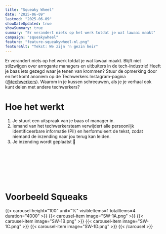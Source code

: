 ```yaml
---
title: "Squeaky Wheel"
date: "2025-06-09"
lastmod: "2025-06-09"
showDateUpdated: true
showSummary: true
summary: "Er verandert niets op het werk totdat je wat lawaai maakt"
campaign: "squeakywheel"
feature: "feature-squeakywheel-nl.png"
featureAlt: "Tekst: We zijn 'n gezin heir"
---
```


Er verandert niets op het werk totdat je wat lawaai maakt. Blijft niet stilzwijgen over arrogante managers en uitbuiters in de tech-industrie! Heeft je baas iets gezegd waar je tenen van krommen? Stuur de opmerking door en het komt anoniem op de Techwerkers Instagram-pagina ([@techwerkers](https://instagram.com/techwerkers/)). Waarom in je kussen schreeuwen, als je je verhaal ook kunt delen met andere techwerkers?

# Hoe het werkt

1. Je stuurt een uitspraak van je baas of manager in. 
2. Iemand van het techwerkersteam verwijdert alle persoonlijk identificeerbare informatie (PII) en herformuleert de tekst, zodat niemand de inzending naar jou terug kan leiden. 
3. Je inzending wordt geplaatst 🎉 

<iframe data-tally-src="https://tally.so/embed/m6zbqB?alignLeft=1&hideTitle=1&transparentBackground=1&dynamicHeight=1" loading="lazy" width="100%" height="100" frameborder="0" marginheight="0" marginwidth="0" title="Squeaky wheel confessionals" class="mb-10"></iframe>
<script>var d=document,w="https://tally.so/widgets/embed.js",v=function(){"undefined"!=typeof Tally?Tally.loadEmbeds():d.querySelectorAll("iframe[data-tally-src]:not([src])").forEach((function(e){e.src=e.dataset.tallySrc}))};if("undefined"!=typeof Tally)v();else if(d.querySelector('script[src="'+w+'"]')==null){var s=d.createElement("script");s.src=w,s.onload=v,s.onerror=v,d.body.appendChild(s);}</script>

# Voorbeeld Squeaks

{{< carousel height="100" unit="%" visibleItems=1 totalItems=4 duration="4000" >}}
    {{< carousel-item image="SW-1A.png" >}}
    {{< carousel-item image="SW-1B.png" >}}
    {{< carousel-item image="SW-1C.png" >}}
    {{< carousel-item image="SW-1D.png" >}}
{{< /carousel >}}
